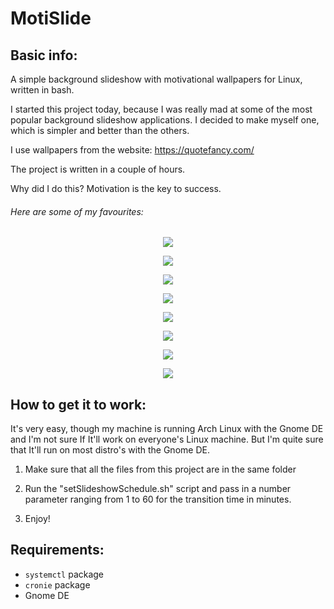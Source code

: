# MotiSlide

## Basic info:

A simple background slideshow with motivational wallpapers for Linux, written in bash.

I started this project today, because I was really mad at some of the most popular background slideshow applications. I decided to make myself one, which is simpler and better than the others.

I use wallpapers from the website: https://quotefancy.com/

The project is written in a couple of hours.

Why did I do this? Motivation is the key to success.

###### Here are some of my favourites:
<p align="center">
  <img src = "http://i.imgur.com/f4fx6xN.jpg"/>
</p>

<p align="center">
  <img src = "http://i.imgur.com/1eH1s78.jpg"/>
</p>

<p align="center">
  <img src = "http://i.imgur.com/pzO04Ax.jpg"/>
</p>

<p align="center">
  <img src = "http://i.imgur.com/CTD7mSC.jpg"/>
</p>

<p align="center">
  <img src = "http://i.imgur.com/4C5Tjcr.png"/>
</p>

<p align="center">
  <img src = "http://i.imgur.com/SBW1YjB.jpg"/>
</p>

<p align="center">
  <img src = "http://i.imgur.com/ohGl4QH.jpg"/>
</p>

<p align="center">
  <img src = "http://i.imgur.com/iT3zk6X.jpg"/>
</p>

## How to get it to work:

It's very easy, though my machine is running Arch Linux with the Gnome DE and I'm not sure If It'll work on everyone's Linux machine. But I'm quite sure that It'll run on most distro's with the Gnome DE.

1) Make sure that all the files from this project are in the same folder

2) Run the "setSlideshowSchedule.sh" script and pass in a number parameter ranging from 1 to 60 for the transition time in minutes.

3) Enjoy!

## Requirements:

+ `systemctl` package
+ `cronie` package
+ Gnome DE
